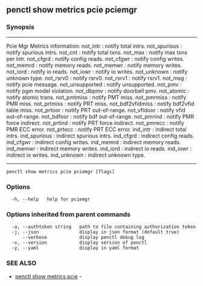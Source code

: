 ## penctl show metrics pcie pciemgr



### Synopsis



---------------------------------
 Pcie Mgr Metrics information:
not_intr : notify total intrs.
not_spurious : notify spurious intrs.
not_cnt : notify total txns.
not_max : notify max txns per intr.
not_cfgrd : notify config reads.
not_cfgwr : notify config writes.
not_memrd : notify memory reads.
not_memwr : notify memory writes.
not_iord : notify io reads.
not_iowr : notify io writes.
not_unknown : notify unknown type.
not_rsrv0 : notify rsrv0.
not_rsrv1 : notify rsrv1.
not_msg : notify pcie message.
not_unsupported : notify unsupported.
not_pmv : notify pgm model violation.
not_dbpmv : notify doorbell pmv.
not_atomic : notify atomic trans.
not_pmtmiss : notify PMT miss.
not_pmrmiss : notify PMR miss.
not_prtmiss : notify PRT miss.
not_bdf2vfidmiss : notify bdf2vfid table miss.
not_prtoor : notify PRT out-of-range.
not_vfidoor : notify vfid out-of-range.
not_bdfoor : notify bdf out-of-range.
not_pmrind : notify PMR force indirect.
not_prtind : notify PRT force indirect.
not_pmrecc : notify PMR ECC error.
not_prtecc : notify PRT ECC error.
ind_intr : indirect total intrs.
ind_spurious : indirect spurious intrs.
ind_cfgrd : indirect config reads.
ind_cfgwr : indirect config writes.
ind_memrd : indirect memory reads.
ind_memwr : indirect memory writes.
ind_iord : indirect io reads.
ind_iowr : indirect io writes.
ind_unknown : indirect unknown type.


---------------------------------


```
penctl show metrics pcie pciemgr [flags]
```

### Options

```
  -h, --help   help for pciemgr
```

### Options inherited from parent commands

```
  -a, --authtoken string   path to file containing authorization token
  -j, --json               display in json format (default true)
      --verbose            display penctl debug log
  -v, --version            display version of penctl
  -y, --yaml               display in yaml format
```

### SEE ALSO
* [penctl show metrics pcie](penctl_show_metrics_pcie.md)	 - 


